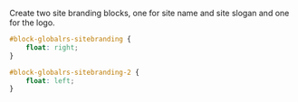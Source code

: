 Create two site branding blocks, one for site name and site slogan and one for the logo.

```css
#block-globalrs-sitebranding {
	float: right;
}

#block-globalrs-sitebranding-2 {
	float: left;
}
```
